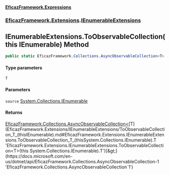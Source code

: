 #### [EficazFramework.Expressions](EficazFrameworkExpressions.md 'EficazFramework Expressions')
### [EficazFramework.Extensions](EficazFrameworkExpressions.md#EficazFramework.Extensions 'EficazFramework.Extensions').[IEnumerableExtensions](EficazFramework.Extensions/IEnumerableExtensions.md 'EficazFramework.Extensions.IEnumerableExtensions')

## IEnumerableExtensions.ToObservableCollection<T>(this IEnumerable) Method

```csharp
public static EficazFramework.Collections.AsyncObservableCollection<T> ToObservableCollection<T>(this System.Collections.IEnumerable source);
```
#### Type parameters

<a name='EficazFramework.Extensions.IEnumerableExtensions.ToObservableCollection_T_(thisSystem.Collections.IEnumerable).T'></a>

`T`
#### Parameters

<a name='EficazFramework.Extensions.IEnumerableExtensions.ToObservableCollection_T_(thisSystem.Collections.IEnumerable).source'></a>

`source` [System.Collections.IEnumerable](https://docs.microsoft.com/en-us/dotnet/api/System.Collections.IEnumerable 'System.Collections.IEnumerable')

#### Returns
[EficazFramework.Collections.AsyncObservableCollection&lt;](https://docs.microsoft.com/en-us/dotnet/api/EficazFramework.Collections.AsyncObservableCollection-1 'EficazFramework.Collections.AsyncObservableCollection`1')[T](EficazFramework.Extensions/IEnumerableExtensions/ToObservableCollection_T_(thisIEnumerable).md#EficazFramework.Extensions.IEnumerableExtensions.ToObservableCollection_T_(thisSystem.Collections.IEnumerable).T 'EficazFramework.Extensions.IEnumerableExtensions.ToObservableCollection<T>(this System.Collections.IEnumerable).T')[&gt;](https://docs.microsoft.com/en-us/dotnet/api/EficazFramework.Collections.AsyncObservableCollection-1 'EficazFramework.Collections.AsyncObservableCollection`1')